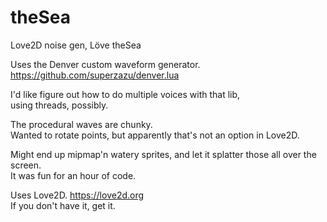 # theSea
Love2D noise gen,  Löve theSea  

Uses the Denver custom waveform generator.  
https://github.com/superzazu/denver.lua  

I'd like figure out how to do multiple voices with that lib,  
using threads, possibly.  

The procedural waves are chunky.  
Wanted to rotate points, but apparently that's not an option in Love2D.  

Might end up mipmap'n watery sprites, and let it splatter those all over the screen.  
It was fun for an hour of code.  

Uses Love2D.  https://love2d.org  
If you don't have it, get it.
